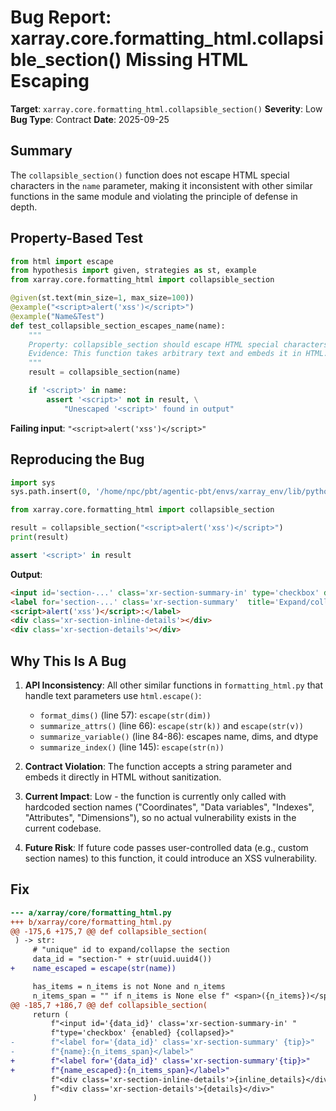 # Bug Report: xarray.core.formatting_html.collapsible_section() Missing HTML Escaping

**Target**: `xarray.core.formatting_html.collapsible_section()`
**Severity**: Low
**Bug Type**: Contract
**Date**: 2025-09-25

## Summary

The `collapsible_section()` function does not escape HTML special characters in the `name` parameter, making it inconsistent with other similar functions in the same module and violating the principle of defense in depth.

## Property-Based Test

```python
from html import escape
from hypothesis import given, strategies as st, example
from xarray.core.formatting_html import collapsible_section

@given(st.text(min_size=1, max_size=100))
@example("<script>alert('xss')</script>")
@example("Name&Test")
def test_collapsible_section_escapes_name(name):
    """
    Property: collapsible_section should escape HTML special characters in name.
    Evidence: This function takes arbitrary text and embeds it in HTML.
    """
    result = collapsible_section(name)

    if '<script>' in name:
        assert '<script>' not in result, \
            "Unescaped '<script>' found in output"
```

**Failing input**: `"<script>alert('xss')</script>"`

## Reproducing the Bug

```python
import sys
sys.path.insert(0, '/home/npc/pbt/agentic-pbt/envs/xarray_env/lib/python3.13/site-packages')

from xarray.core.formatting_html import collapsible_section

result = collapsible_section("<script>alert('xss')</script>")
print(result)

assert '<script>' in result
```

**Output**:
```html
<input id='section-...' class='xr-section-summary-in' type='checkbox' disabled >
<label for='section-...' class='xr-section-summary'  title='Expand/collapse section'>
<script>alert('xss')</script>:</label>
<div class='xr-section-inline-details'></div>
<div class='xr-section-details'></div>
```

## Why This Is A Bug

1. **API Inconsistency**: All other similar functions in `formatting_html.py` that handle text parameters use `html.escape()`:
   - `format_dims()` (line 57): `escape(str(dim))`
   - `summarize_attrs()` (line 66): `escape(str(k))` and `escape(str(v))`
   - `summarize_variable()` (line 84-86): escapes name, dims, and dtype
   - `summarize_index()` (line 145): `escape(str(n))`

2. **Contract Violation**: The function accepts a string parameter and embeds it directly in HTML without sanitization.

3. **Current Impact**: Low - the function is currently only called with hardcoded section names ("Coordinates", "Data variables", "Indexes", "Attributes", "Dimensions"), so no actual vulnerability exists in the current codebase.

4. **Future Risk**: If future code passes user-controlled data (e.g., custom section names) to this function, it could introduce an XSS vulnerability.

## Fix

```diff
--- a/xarray/core/formatting_html.py
+++ b/xarray/core/formatting_html.py
@@ -175,6 +175,7 @@ def collapsible_section(
 ) -> str:
     # "unique" id to expand/collapse the section
     data_id = "section-" + str(uuid.uuid4())
+    name_escaped = escape(str(name))

     has_items = n_items is not None and n_items
     n_items_span = "" if n_items is None else f" <span>({n_items})</span>"
@@ -185,7 +186,7 @@ def collapsible_section(
     return (
         f"<input id='{data_id}' class='xr-section-summary-in' "
         f"type='checkbox' {enabled} {collapsed}>"
-        f"<label for='{data_id}' class='xr-section-summary' {tip}>"
-        f"{name}:{n_items_span}</label>"
+        f"<label for='{data_id}' class='xr-section-summary'{tip}>"
+        f"{name_escaped}:{n_items_span}</label>"
         f"<div class='xr-section-inline-details'>{inline_details}</div>"
         f"<div class='xr-section-details'>{details}</div>"
     )
```
